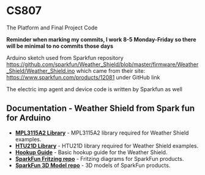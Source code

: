 # CS807
The Platform and Final Project Code

**Reminder when marking my commits, I work 8-5 Monday-Friday so there will be minimal to no commits those days**

Arduino sketch used from Sparkfun repository https://github.com/sparkfun/Weather_Shield/blob/master/firmware/Weather_Shield/Weather_Shield.ino which came from their site: https://www.sparkfun.com/products/12081 under GitHub link

The electric imp agent and device code is written by Sparkfun as well

Documentation - Weather Shield from Spark fun for Arduino
--------------
* **[MPL3115A2 Library](https://github.com/sparkfun/SparkFun_MPL3115A2_Breakout_Arduino_Library)** - MPL3115A2 library required for Weather Shield examples. 
* **[HTU21D Library](https://github.com/sparkfun/SparkFun_HTU21D_Breakout_Arduino_Library)** - HTU21D library required for Weather Shield examples. 
* **[Hookup Guide](https://learn.sparkfun.com/tutorials/weather-shield-hookup-guide)** - Basic hookup guide for the Weather Shield.
* **[SparkFun Fritzing repo](https://github.com/sparkfun/Fritzing_Parts)** - Fritzing diagrams for SparkFun products.
* **[SparkFun 3D Model repo](https://github.com/sparkfun/3D_Models)** - 3D models of SparkFun products. 

